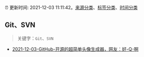 :alarm_clock: 更新时间: 2021-12-03 11:11:42。[来源分类](../README.md)、[标签分类](../TAGS.md)、[时间分类](../TIMELINE.md)

## Git、SVN


> 关键字：`Git`、`SVN`



- [2021-12-03-GitHub-开源的超简单头像生成器，网友：好-Q-啊](https://toutiao.io/k/dvalnm2) 